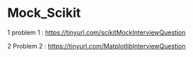 # Mock_Scikit

1 problem 1 : https://tinyurl.com/scikitMockInterviewQuestion

2 Problem 2 : https://tinyurl.com/MatplotlibInterviewQuestion
